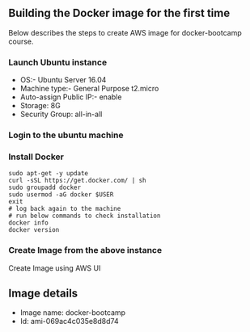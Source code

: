 ## Building the Docker image for the first time
Below describes the steps to create AWS image for docker-bootcamp course.

### Launch Ubuntu instance
- OS:- Ubuntu Server 16.04
- Machine type:- General Purpose t2.micro
- Auto-assign Public IP:- enable
- Storage: 8G
- Security Group: all-in-all

### Login to the ubuntu machine


### Install Docker
```
sudo apt-get -y update
curl -sSL https://get.docker.com/ | sh
sudo groupadd docker
sudo usermod -aG docker $USER
exit
# log back again to the machine
# run below commands to check installation
docker info
docker version
```

### Create Image from the above instance

Create Image using AWS UI

## Image details
- Image name: docker-bootcamp
- Id: ami-069ac4c035e8d8d74
